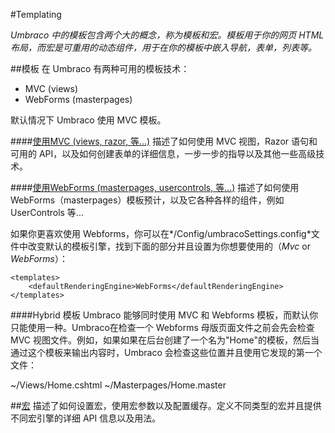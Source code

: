 #Templating

_Umbraco 中的模板包含两个大的概念，称为模板和宏。模板用于你的网页 HTML 布局，而宏是可重用的动态组件，用于在你的模板中嵌入导航，表单，列表等。_

##模板
在 Umbraco 有两种可用的模板技术：

* MVC (views)
* WebForms (masterpages)

默认情况下 Umbraco 使用 MVC 模板。

####[使用MVC (views, razor, 等...)](Mvc/index.md)
描述了如何使用 MVC 视图，Razor 语句和可用的 API，以及如何创建表单的详细信息，一步一步的指导以及其他一些高级技术。

####[使用WebForms (masterpages, usercontrols, 等...)](Masterpages/index.md)
描述了如何使用 WebForms（masterpages）模板预计，以及它各种各样的组件，例如 UserControls 等...

如果你更喜欢使用 Webforms，你可以在*/Config/umbracoSettings.config*文件中改变默认的模板引擎，找到下面的部分并且设置为你想要使用的（*Mvc* or *WebForms*）：

	<templates>
		<defaultRenderingEngine>WebForms</defaultRenderingEngine>
	</templates>


####Hybrid 模板
Umbraco 能够同时使用 MVC 和 Webforms 模板，而默认你只能使用一种。Umbraco在检查一个 Webforms 母版页面文件之前会先会检查 MVC 视图文件。例如，如果如果在后台创建了一个名为"Home"的模板，然后当通过这个模板来输出内容时，Umbraco 会检查这些位置并且使用它发现的第一个文件：

~/Views/Home.cshtml
~/Masterpages/Home.master

##[宏](Macros/index.md)
描述了如何设置宏，使用宏参数以及配置缓存。定义不同类型的宏并且提供不同宏引擎的详细 API 信息以及用法。